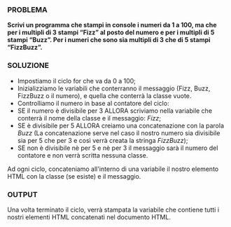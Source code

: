 ### PROBLEMA

**Scrivi un programma che stampi in console i numeri da 1 a 100, ma che per i multipli di 3 stampi “Fizz” al posto del numero e per i multipli di 5 stampi “Buzz”.
 Per i numeri che sono sia multipli di 3 che di 5 stampi “FizzBuzz”.**

 ### SOLUZIONE
 - Impostiamo il ciclo for che va da 0 a 100;
 - Inizializziamo le variabili che conterranno il messaggio (Fizz, Buzz, FizzBuzz o il numero), e quella che conterrà la classe vuote.
 - Controlliamo il numero in base al contatore del ciclo:
 - SE il numero è divisibile per 3 ALLORA scriviamo nella variabile che conterrà il nome della classe e il messaggio: _Fizz_;
 - SE è divisibile per 5 ALLORA creiamo una concatenazione con la parola _Buzz_ (La concatenazione serve nel caso il nostro numero sia divisibile sia per 5 che per 3 e così verrà creata la stringa _FizzBuzz_);
 - SE non è divisibile nè per 5 e nè per 3 il messaggio sarà il numero del contatore e non verrà scritta nessuna classe.

Ad ogni ciclo, concateniamo all'interno di una variabile il nostro elemento HTML con la classe (se esiste) e il messaggio.

 ### OUTPUT
 Una volta terminato il ciclo, verrà stampata la variabile che contiene tutti i nostri elementi HTML concatenati nel documento HTML.